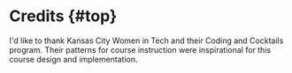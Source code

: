 # Credits {#top}

I'd like to thank Kansas City Women in Tech and their Coding and Cocktails program.  Their patterns for course instruction were inspirational for this course design and implementation.